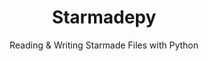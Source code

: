---
title: "Starmadepy"
subtitle: "Reading & Writing Starmade Files with Python"
layout: project
technologies:
    - Python
    - Binary/Hex
    - Reverse Engineering
quickdesc: Starmadepy is a simple python library that makes parsing and manipulating Starmade game data easy. As this project is fairly new, the only file type that is currently supported is the .smtpl, or Starmade Template file type.
github: https://github.com/DerekRies/starmadepy
priority: 3
thumbnail: imgs/starmadethumb.png
---